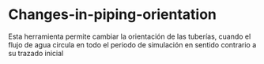 # Changes-in-piping-orientation
Esta herramienta permite cambiar la orientación de las tuberías, cuando el flujo de agua circula en todo el periodo de simulación en sentido contrario a su trazado inicial

